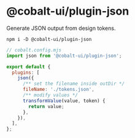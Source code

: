 # @cobalt-ui/plugin-json

Generate JSON output from design tokens.

```
npm i -D @cobalt-ui/plugin-json
```

```js
// cobalt.config.mjs
import json from '@cobalt-ui/plugin-json';

export default {
  plugins: [
    json({
      /** set the filename inside outDir */
      fileName: './tokens.json',
      /** modify values */
      transformValue(value, token) {
        return value;
      },
    }),
  ],
};
```
